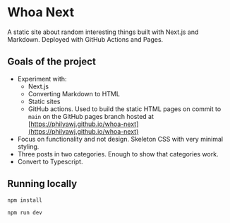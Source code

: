# Whoa Next

A static site about random interesting things built with Next.js and Markdown. Deployed with GitHub Actions and Pages.

## Goals of the project

-   Experiment with:
    -   Next.js
    -   Converting Markdown to HTML
    -   Static sites
    -   GitHub actions. Used to build the static HTML pages on commit to `main` on the GitHub pages branch hosted at [https://philyawj.github.io/whoa-next](https://philyawj.github.io/whoa-next)
-   Focus on functionality and not design. Skeleton CSS with very minimal styling.
-   Three posts in two categories. Enough to show that categories work.
-   Convert to Typescript.

## Running locally

`npm install`

`npm run dev`
